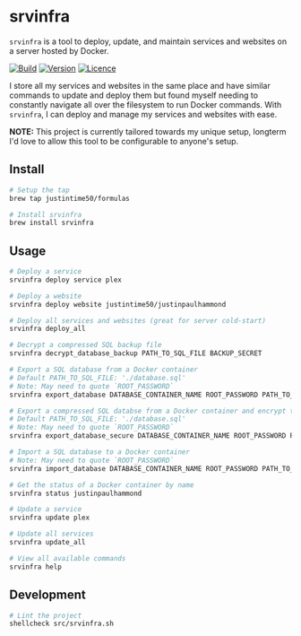 # srvinfra

`srvinfra` is a tool to deploy, update, and maintain services and websites on a server hosted by Docker.

[![Build](https://github.com/Justintime50/srvinfra/workflows/build/badge.svg)](https://github.com/Justintime50/srvinfra/actions)
[![Version](https://img.shields.io/github/v/tag/justintime50/srvinfra)](https://github.com/justintime50/srvinfra/releases)
[![Licence](https://img.shields.io/github/license/justintime50/srvinfra)](LICENSE)

I store all my services and websites in the same place and have similar commands to update and deploy them but found myself needing to constantly navigate all over the filesystem to run Docker commands. With `srvinfra`, I can deploy and manage my services and websites with ease.

**NOTE:** This project is currently tailored towards my unique setup, longterm I'd love to allow this tool to be configurable to anyone's setup.

## Install

```bash
# Setup the tap
brew tap justintime50/formulas

# Install srvinfra
brew install srvinfra
```

## Usage

```bash
# Deploy a service
srvinfra deploy service plex

# Deploy a website
srvinfra deploy website justintime50/justinpaulhammond

# Deploy all services and websites (great for server cold-start)
srvinfra deploy_all

# Decrypt a compressed SQL backup file
srvinfra decrypt_database_backup PATH_TO_SQL_FILE BACKUP_SECRET

# Export a SQL database from a Docker container
# Default PATH_TO_SQL_FILE: './database.sql'
# Note: May need to quote `ROOT_PASSWORD`
srvinfra export_database DATABASE_CONTAINER_NAME ROOT_PASSWORD PATH_TO_SQL_FILE

# Export a compressed SQL databse from a Docker container and encrypt the backup (recommended)
# Default PATH_TO_SQL_FILE: './database.sql'
# Note: May need to quote `ROOT_PASSWORD`
srvinfra export_database_secure DATABASE_CONTAINER_NAME ROOT_PASSWORD PATH_TO_SQL_FILE

# Import a SQL database to a Docker container
# Note: May need to quote `ROOT_PASSWORD`
srvinfra import_database DATABASE_CONTAINER_NAME ROOT_PASSWORD PATH_TO_SQL_FILE

# Get the status of a Docker container by name
srvinfra status justinpaulhammond

# Update a service
srvinfra update plex

# Update all services
srvinfra update_all

# View all available commands
srvinfra help
```

## Development

```bash
# Lint the project
shellcheck src/srvinfra.sh
```
